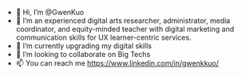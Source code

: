 - 👋 Hi, I’m @GwenKuo
- 👀 I’m an experienced digital arts researcher, administrator, media coordinator, and equity-minded teacher with digital marketing and communication skills for UX learner-centric services.
- 🌱 I’m currently upgrading my digital skills 
- 💞️ I’m looking to collaborate on Big Techs
- 📫 You can reach me https://www.linkedin.com/in/gwenkkuo/

<!---
GwenKuo/GwenKuo is a ✨ special ✨ repository because its `README.md` (this file) appears on your GitHub profile.
You can click the Preview link to take a look at your changes.
--->
